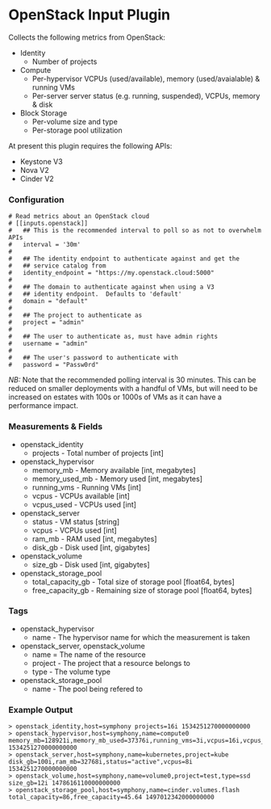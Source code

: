 # OpenStack Input Plugin

Collects the following metrics from OpenStack:

* Identity
    * Number of projects
* Compute
    * Per-hypervisor VCPUs (used/available), memory (used/avaialable) & running VMs
    * Per-server server status (e.g. running, suspended), VCPUs, memory & disk
* Block Storage
    * Per-volume size and type
    * Per-storage pool utilization

At present this plugin requires the following APIs:

* Keystone V3
* Nova V2
* Cinder V2

### Configuration

```
# Read metrics about an OpenStack cloud
# [[inputs.openstack]]
#   ## This is the recommended interval to poll so as not to overwhelm APIs
#   interval = '30m'
#
#   ## The identity endpoint to authenticate against and get the
#   ## service catalog from
#   identity_endpoint = "https://my.openstack.cloud:5000"
#
#   ## The domain to authenticate against when using a V3
#   ## identity endpoint.  Defaults to 'default'
#   domain = "default"
#
#   ## The project to authenticate as
#   project = "admin"
#
#   ## The user to authenticate as, must have admin rights
#   username = "admin"
#
#   ## The user's password to authenticate with
#   password = "Passw0rd"
```

_NB:_ Note that the recommended polling interval is 30 minutes.  This can be
reduced on smaller deployments with a handful of VMs, but will need to
be increased on estates with 100s or 1000s of VMs as it can have a
performance impact.

### Measurements & Fields

* openstack_identity
    * projects - Total number of projects [int]
* openstack_hypervisor
    * memory_mb - Memory available [int, megabytes]
    * memory_used_mb - Memory used [int, megabytes]
    * running_vms - Running VMs [int]
    * vcpus - VCPUs available [int]
    * vcpus_used - VCPUs used [int]
* openstack_server
    * status - VM status [string]
    * vcpus - VCPUs used [int]
    * ram_mb - RAM used [int, megabytes]
    * disk_gb - Disk used [int, gigabytes]
* openstack_volume
    * size_gb - Disk used [int, gigabytes]
* openstack_storage_pool
    * total_capacity_gb - Total size of storage pool [float64, bytes]
    * free_capacity_gb - Remaining size of storage pool [float64, bytes]

### Tags

* openstack_hypervisor
    * name - The hypervisor name for which the measurement is taken
* openstack_server, openstack_volume
    * name = The name of the resource
    * project - The project that a resource belongs to
    * type - The volume type
* openstack_storage_pool
    * name - The pool being refered to

### Example Output

```
> openstack_identity,host=symphony projects=16i 1534251270000000000
> openstack_hypervisor,host=symphony,name=compute0 memory_mb=128921i,memory_mb_used=37376i,running_vms=3i,vcpus=16i,vcpus_used=10i 1534251270000000000
> openstack_server,host=symphony,name=kubernetes,project=kube disk_gb=100i,ram_mb=32768i,status="active",vcpus=8i 1534251270000000000
> openstack_volume,host=symphony,name=volume0,project=test,type=ssd size_gb=12i 1478616110000000000
> openstack_storage_pool,host=symphony,name=cinder.volumes.flash total_capacity=86,free_capacity=45.64 1497012342000000000
```
